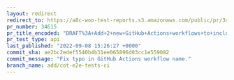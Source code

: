 ```yaml
---
layout: redirect
redirect_to: https://a8c-woo-test-reports.s3.amazonaws.com/public/pr/34615/api/index.html
pr_number: 34615
pr_title_encoded: "DRAFT%3A+Add+2+new+GitHub+Actions+workflows+to+include+COT+E2E+and+API+automated+tests+in+CI."
pr_test_type: api
last_published: "2022-09-08 15:26:27 +0000"
commit_sha: ae2bc2edef5540b4b31ee065896d03cc1e559082
commit_message: "Fix typo in GitHub Actions workflow name."
branch_name: add/cot-e2e-tests-ci
---
```

